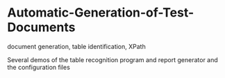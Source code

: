 # Automatic-Generation-of-Test-Documents
document generation, table identification, XPath

Several demos of the table recognition program and report generator and the configuration files 
